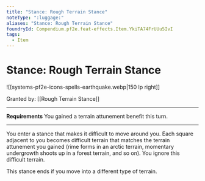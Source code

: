 ```yaml
---
title: "Stance: Rough Terrain Stance"
noteType: ":luggage:"
aliases: "Stance: Rough Terrain Stance"
foundryId: Compendium.pf2e.feat-effects.Item.YkiTA74FrUUu5IvI
tags:
  - Item
---
```


# Stance: Rough Terrain Stance
![[systems-pf2e-icons-spells-earthquake.webp|150 lp right]]

Granted by: [[Rough Terrain Stance]]

* * *

**Requirements** You gained a terrain attunement benefit this turn.

* * *

You enter a stance that makes it difficult to move around you. Each square adjacent to you becomes difficult terrain that matches the terrain attunement you gained (rime forms in an arctic terrain, momentary undergrowth shoots up in a forest terrain, and so on). You ignore this difficult terrain.

This stance ends if you move into a different type of terrain.
